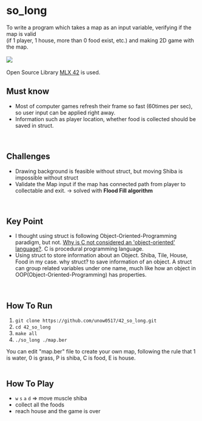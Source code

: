 # so_long
To write a program which takes a map as an input variable, verifying if the map is valid<br/>
(if 1 player, 1 house, more than 0 food exist, etc.) and making 2D game with the map.
<br/><br/>
![](https://github.com/unow0517/so_long/blob/master/playing.gif)<br/><br/>
Open Source Library [MLX 42](https://github.com/codam-coding-college/MLX42/blob/master/docs/Textures.md) is used.
<br/>

## Must know
* Most of computer games refresh their frame so fast (60times per sec), so user input can be applied right away.
* Information such as player location, whether food is collected should be saved in struct.
<br/>

## Challenges
* Drawing background is feasible without struct, but moving Shiba is impossible without struct
* Validate the Map input if the map has connected path from player to collectable and exit. -> solved with **Flood Fill algorithm**
<br/>

## Key Point
* I thought using struct is following Object-Oriented-Programming paradigm, but not. [Why is C not considered an 'object-oriented' language?](https://softwareengineering.stackexchange.com/questions/113533/why-is-c-not-considered-an-object-oriented-language). C is procedural programming language.
* Using struct to store information about an Object. Shiba, Tile, House, Food in my case. why struct? to save information of an object. A struct can group related variables under one name, much like how an object in OOP(Object-Oriented-Programming) has properties.
<br/>

## How To Run
1. `git clone https://github.com/unow0517/42_so_long.git`
2. `cd 42_so_long`
3. `make all`
4. `./so_long ./map.ber`

You can edit "map.ber" file to create your own map, following the rule that 1 is water, 0 is grass, P is shiba, C is food, E is house.
<br/><br/>

## How To Play
* `w` `s` `a` `d` => move muscle shiba
* collect all the foods
* reach house and the game is over
